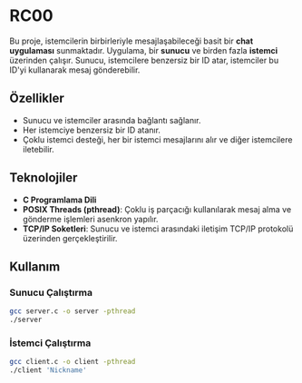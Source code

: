 # RC00

Bu proje, istemcilerin birbirleriyle mesajlaşabileceği basit bir **chat uygulaması** sunmaktadır. Uygulama, bir **sunucu** ve birden fazla **istemci** üzerinden çalışır. Sunucu, istemcilere benzersiz bir ID atar, istemciler bu ID'yi kullanarak mesaj gönderebilir.

## Özellikler
- Sunucu ve istemciler arasında bağlantı sağlanır.
- Her istemciye benzersiz bir ID atanır.
- Çoklu istemci desteği, her bir istemci mesajlarını alır ve diğer istemcilere iletebilir.

## Teknolojiler
- **C Programlama Dili**
- **POSIX Threads (pthread)**: Çoklu iş parçacığı kullanılarak mesaj alma ve gönderme işlemleri asenkron yapılır.
- **TCP/IP Soketleri**: Sunucu ve istemci arasındaki iletişim TCP/IP protokolü üzerinden gerçekleştirilir.

## Kullanım

### Sunucu Çalıştırma
```bash
gcc server.c -o server -pthread
./server
```
### İstemci Çalıştırma
```bash
gcc client.c -o client -pthread
./client 'Nickname'
```


